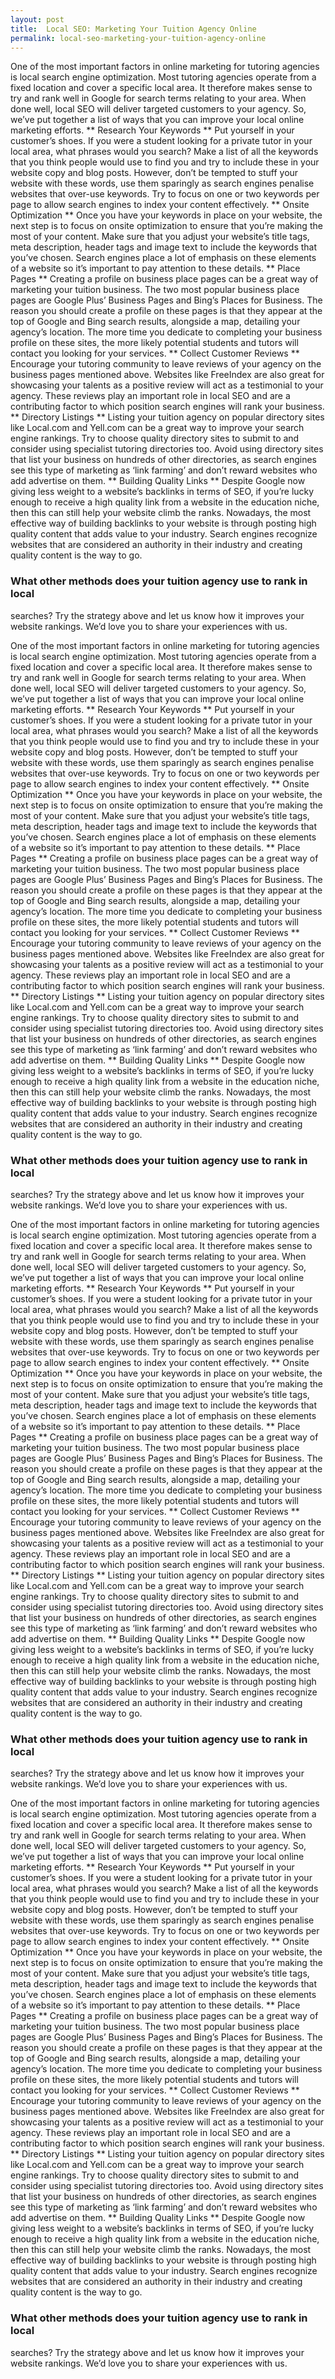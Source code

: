 ```yaml
---
layout: post
title:  Local SEO: Marketing Your Tuition Agency Online
permalink: local-seo-marketing-your-tuition-agency-online
---
```

One of the most important factors in online marketing for tutoring agencies is
local search engine optimization. Most tutoring agencies operate from a fixed
location and cover a specific local area. It therefore makes sense to try and
rank well in Google for search terms relating to your area. When done well,
local SEO will deliver targeted customers to your agency. So, we’ve put
together a list of ways that you can improve your local online marketing
efforts. ** Research Your Keywords ** Put yourself in your customer’s shoes.
If you were a student looking for a private tutor in your local area, what
phrases would you search? Make a list of all the keywords that you think
people would use to find you and try to include these in your website copy and
blog posts. However, don’t be tempted to stuff your website with these words,
use them sparingly as search engines penalise websites that over-use keywords.
Try to focus on one or two keywords per page to allow search engines to index
your content effectively. ** Onsite Optimization ** Once you have your
keywords in place on your website, the next step is to focus on onsite
optimization to ensure that you’re making the most of your content. Make sure
that you adjust your website’s title tags, meta description, header tags and
image text to include the keywords that you’ve chosen. Search engines place a
lot of emphasis on these elements of a website so it’s important to pay
attention to these details. ** Place Pages ** Creating a profile on business
place pages can be a great way of marketing your tuition business. The two
most popular business place pages are Google Plus’ Business Pages and Bing’s
Places for Business. The reason you should create a profile on these pages is
that they appear at the top of Google and Bing search results, alongside a
map, detailing your agency’s location. The more time you dedicate to
completing your business profile on these sites, the more likely potential
students and tutors will contact you looking for your services. ** Collect
Customer Reviews ** Encourage your tutoring community to leave reviews of your
agency on the business pages mentioned above. Websites like FreeIndex are also
great for showcasing your talents as a positive review will act as a
testimonial to your agency. These reviews play an important role in local SEO
and are a contributing factor to which position search engines will rank your
business. ** Directory Listings ** Listing your tuition agency on popular
directory sites like Local.com and Yell.com can be a great way to improve your
search engine rankings. Try to choose quality directory sites to submit to and
consider using specialist tutoring directories too. Avoid using directory
sites that list your business on hundreds of other directories, as search
engines see this type of marketing as ‘link farming’ and don’t reward websites
who add advertise on them. ** Building Quality Links ** Despite Google now
giving less weight to a website’s backlinks in terms of SEO, if you’re lucky
enough to receive a high quality link from a website in the education niche,
then this can still help your website climb the ranks. Nowadays, the most
effective way of building backlinks to your website is through posting high
quality content that adds value to your industry. Search engines recognize
websites that are considered an authority in their industry and creating
quality content is the way to go.

###  What other methods does your tuition agency use to rank in local
searches? Try the strategy above and let us know how it improves your website
rankings. We’d love you to share your experiences with us.

One of the most important factors in online marketing for tutoring agencies is
local search engine optimization. Most tutoring agencies operate from a fixed
location and cover a specific local area. It therefore makes sense to try and
rank well in Google for search terms relating to your area. When done well,
local SEO will deliver targeted customers to your agency. So, we’ve put
together a list of ways that you can improve your local online marketing
efforts. ** Research Your Keywords ** Put yourself in your customer’s shoes.
If you were a student looking for a private tutor in your local area, what
phrases would you search? Make a list of all the keywords that you think
people would use to find you and try to include these in your website copy and
blog posts. However, don’t be tempted to stuff your website with these words,
use them sparingly as search engines penalise websites that over-use keywords.
Try to focus on one or two keywords per page to allow search engines to index
your content effectively. ** Onsite Optimization ** Once you have your
keywords in place on your website, the next step is to focus on onsite
optimization to ensure that you’re making the most of your content. Make sure
that you adjust your website’s title tags, meta description, header tags and
image text to include the keywords that you’ve chosen. Search engines place a
lot of emphasis on these elements of a website so it’s important to pay
attention to these details. ** Place Pages ** Creating a profile on business
place pages can be a great way of marketing your tuition business. The two
most popular business place pages are Google Plus’ Business Pages and Bing’s
Places for Business. The reason you should create a profile on these pages is
that they appear at the top of Google and Bing search results, alongside a
map, detailing your agency’s location. The more time you dedicate to
completing your business profile on these sites, the more likely potential
students and tutors will contact you looking for your services. ** Collect
Customer Reviews ** Encourage your tutoring community to leave reviews of your
agency on the business pages mentioned above. Websites like FreeIndex are also
great for showcasing your talents as a positive review will act as a
testimonial to your agency. These reviews play an important role in local SEO
and are a contributing factor to which position search engines will rank your
business. ** Directory Listings ** Listing your tuition agency on popular
directory sites like Local.com and Yell.com can be a great way to improve your
search engine rankings. Try to choose quality directory sites to submit to and
consider using specialist tutoring directories too. Avoid using directory
sites that list your business on hundreds of other directories, as search
engines see this type of marketing as ‘link farming’ and don’t reward websites
who add advertise on them. ** Building Quality Links ** Despite Google now
giving less weight to a website’s backlinks in terms of SEO, if you’re lucky
enough to receive a high quality link from a website in the education niche,
then this can still help your website climb the ranks. Nowadays, the most
effective way of building backlinks to your website is through posting high
quality content that adds value to your industry. Search engines recognize
websites that are considered an authority in their industry and creating
quality content is the way to go.

###  What other methods does your tuition agency use to rank in local
searches? Try the strategy above and let us know how it improves your website
rankings. We’d love you to share your experiences with us.

One of the most important factors in online marketing for tutoring agencies is
local search engine optimization. Most tutoring agencies operate from a fixed
location and cover a specific local area. It therefore makes sense to try and
rank well in Google for search terms relating to your area. When done well,
local SEO will deliver targeted customers to your agency. So, we’ve put
together a list of ways that you can improve your local online marketing
efforts. ** Research Your Keywords ** Put yourself in your customer’s shoes.
If you were a student looking for a private tutor in your local area, what
phrases would you search? Make a list of all the keywords that you think
people would use to find you and try to include these in your website copy and
blog posts. However, don’t be tempted to stuff your website with these words,
use them sparingly as search engines penalise websites that over-use keywords.
Try to focus on one or two keywords per page to allow search engines to index
your content effectively. ** Onsite Optimization ** Once you have your
keywords in place on your website, the next step is to focus on onsite
optimization to ensure that you’re making the most of your content. Make sure
that you adjust your website’s title tags, meta description, header tags and
image text to include the keywords that you’ve chosen. Search engines place a
lot of emphasis on these elements of a website so it’s important to pay
attention to these details. ** Place Pages ** Creating a profile on business
place pages can be a great way of marketing your tuition business. The two
most popular business place pages are Google Plus’ Business Pages and Bing’s
Places for Business. The reason you should create a profile on these pages is
that they appear at the top of Google and Bing search results, alongside a
map, detailing your agency’s location. The more time you dedicate to
completing your business profile on these sites, the more likely potential
students and tutors will contact you looking for your services. ** Collect
Customer Reviews ** Encourage your tutoring community to leave reviews of your
agency on the business pages mentioned above. Websites like FreeIndex are also
great for showcasing your talents as a positive review will act as a
testimonial to your agency. These reviews play an important role in local SEO
and are a contributing factor to which position search engines will rank your
business. ** Directory Listings ** Listing your tuition agency on popular
directory sites like Local.com and Yell.com can be a great way to improve your
search engine rankings. Try to choose quality directory sites to submit to and
consider using specialist tutoring directories too. Avoid using directory
sites that list your business on hundreds of other directories, as search
engines see this type of marketing as ‘link farming’ and don’t reward websites
who add advertise on them. ** Building Quality Links ** Despite Google now
giving less weight to a website’s backlinks in terms of SEO, if you’re lucky
enough to receive a high quality link from a website in the education niche,
then this can still help your website climb the ranks. Nowadays, the most
effective way of building backlinks to your website is through posting high
quality content that adds value to your industry. Search engines recognize
websites that are considered an authority in their industry and creating
quality content is the way to go.

###  What other methods does your tuition agency use to rank in local
searches? Try the strategy above and let us know how it improves your website
rankings. We’d love you to share your experiences with us.

One of the most important factors in online marketing for tutoring agencies is
local search engine optimization. Most tutoring agencies operate from a fixed
location and cover a specific local area. It therefore makes sense to try and
rank well in Google for search terms relating to your area. When done well,
local SEO will deliver targeted customers to your agency. So, we’ve put
together a list of ways that you can improve your local online marketing
efforts. ** Research Your Keywords ** Put yourself in your customer’s shoes.
If you were a student looking for a private tutor in your local area, what
phrases would you search? Make a list of all the keywords that you think
people would use to find you and try to include these in your website copy and
blog posts. However, don’t be tempted to stuff your website with these words,
use them sparingly as search engines penalise websites that over-use keywords.
Try to focus on one or two keywords per page to allow search engines to index
your content effectively. ** Onsite Optimization ** Once you have your
keywords in place on your website, the next step is to focus on onsite
optimization to ensure that you’re making the most of your content. Make sure
that you adjust your website’s title tags, meta description, header tags and
image text to include the keywords that you’ve chosen. Search engines place a
lot of emphasis on these elements of a website so it’s important to pay
attention to these details. ** Place Pages ** Creating a profile on business
place pages can be a great way of marketing your tuition business. The two
most popular business place pages are Google Plus’ Business Pages and Bing’s
Places for Business. The reason you should create a profile on these pages is
that they appear at the top of Google and Bing search results, alongside a
map, detailing your agency’s location. The more time you dedicate to
completing your business profile on these sites, the more likely potential
students and tutors will contact you looking for your services. ** Collect
Customer Reviews ** Encourage your tutoring community to leave reviews of your
agency on the business pages mentioned above. Websites like FreeIndex are also
great for showcasing your talents as a positive review will act as a
testimonial to your agency. These reviews play an important role in local SEO
and are a contributing factor to which position search engines will rank your
business. ** Directory Listings ** Listing your tuition agency on popular
directory sites like Local.com and Yell.com can be a great way to improve your
search engine rankings. Try to choose quality directory sites to submit to and
consider using specialist tutoring directories too. Avoid using directory
sites that list your business on hundreds of other directories, as search
engines see this type of marketing as ‘link farming’ and don’t reward websites
who add advertise on them. ** Building Quality Links ** Despite Google now
giving less weight to a website’s backlinks in terms of SEO, if you’re lucky
enough to receive a high quality link from a website in the education niche,
then this can still help your website climb the ranks. Nowadays, the most
effective way of building backlinks to your website is through posting high
quality content that adds value to your industry. Search engines recognize
websites that are considered an authority in their industry and creating
quality content is the way to go.

###  What other methods does your tuition agency use to rank in local
searches? Try the strategy above and let us know how it improves your website
rankings. We’d love you to share your experiences with us.
